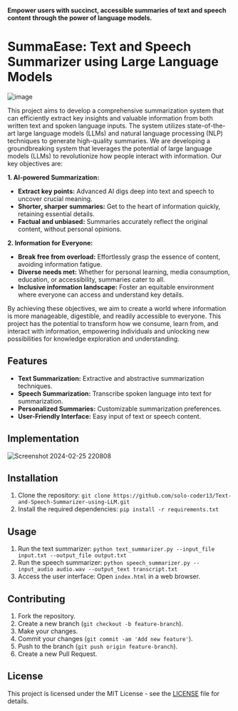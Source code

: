 **Empower users with succinct, accessible summaries of text and speech content through the power of language models.**
# SummaEase: Text and Speech Summarizer using Large Language Models
![image](https://github.com/solo-coder13/SummaEase-Text-And-Speech-Summarizer-using-LLM/assets/113525473/f99a55af-e06c-437b-8201-a6abee7f6811)

This project aims to develop a comprehensive summarization system that can efficiently extract key insights and valuable information from both written text and spoken language inputs. The system utilizes state-of-the-art large language models (LLMs) and natural language processing (NLP) techniques to generate high-quality summaries. We are developing a groundbreaking system that leverages the potential of large language models (LLMs) to revolutionize how people interact with information. Our key objectives are:

**1. AI-powered Summarization:**

* **Extract key points:** Advanced AI digs deep into text and speech to uncover crucial meaning.
* **Shorter, sharper summaries:** Get to the heart of information quickly, retaining essential details.
* **Factual and unbiased:** Summaries accurately reflect the original content, without personal opinions.

**2. Information for Everyone:**

* **Break free from overload:** Effortlessly grasp the essence of content, avoiding information fatigue.
* **Diverse needs met:** Whether for personal learning, media consumption, education, or accessibility, summaries cater to all.
* **Inclusive information landscape:** Foster an equitable environment where everyone can access and understand key details.

By achieving these objectives, we aim to create a world where information is more manageable, digestible, and readily accessible to everyone. This project has the potential to transform how we consume, learn from, and interact with information, empowering individuals and unlocking new possibilities for knowledge exploration and understanding.

## Features

- **Text Summarization:** Extractive and abstractive summarization techniques.
- **Speech Summarization:** Transcribe spoken language into text for summarization.
- **Personalized Summaries:** Customizable summarization preferences.
- **User-Friendly Interface:** Easy input of text or speech content.

## Implementation
![Screenshot 2024-02-25 220808](https://github.com/solo-coder13/SummaEase-Text-And-Speech-Summarizer-using-LLM/assets/113525473/3043822e-c6e7-4c47-8aa1-d757587a7888)


## Installation

1. Clone the repository: `git clone https://github.com/solo-coder13/Text-and-Speech-Summarizer-using-LLM.git`
2. Install the required dependencies: `pip install -r requirements.txt`

## Usage

1. Run the text summarizer: `python text_summarizer.py --input_file input.txt --output_file output.txt`
2. Run the speech summarizer: `python speech_summarizer.py --input_audio audio.wav --output_text transcript.txt`
3. Access the user interface: Open `index.html` in a web browser.

## Contributing

1. Fork the repository.
2. Create a new branch (`git checkout -b feature-branch`).
3. Make your changes.
4. Commit your changes (`git commit -am 'Add new feature'`).
5. Push to the branch (`git push origin feature-branch`).
6. Create a new Pull Request.

## License

This project is licensed under the MIT License - see the [LICENSE](LICENSE) file for details.


